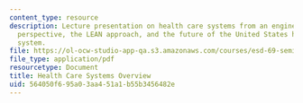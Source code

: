 ```yaml
---
content_type: resource
description: Lecture presentation on health care systems from an engineering systems
  perspective, the LEAN approach, and the future of the United States health care
  system.
file: https://ol-ocw-studio-app-qa.s3.amazonaws.com/courses/esd-69-seminar-on-health-care-systems-innovation-fall-2010/564050f695a03aa451a1b55b3456482e_MITESD_69F10_lecture3.pdf
file_type: application/pdf
resourcetype: Document
title: Health Care Systems Overview
uid: 564050f6-95a0-3aa4-51a1-b55b3456482e
---
```


